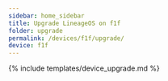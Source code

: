 ```yaml
---
sidebar: home_sidebar
title: Upgrade LineageOS on f1f
folder: upgrade
permalink: /devices/f1f/upgrade/
device: f1f
---
```

{% include templates/device_upgrade.md %}
